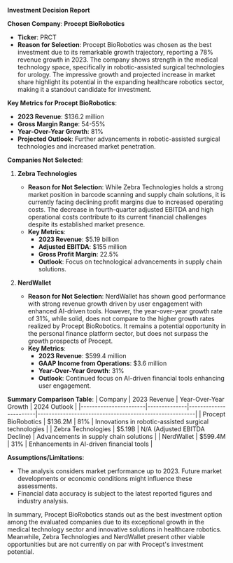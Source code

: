 **Investment Decision Report**

**Chosen Company**: **Procept BioRobotics**  
- **Ticker**: PRCT  
- **Reason for Selection**: Procept BioRobotics was chosen as the best investment due to its remarkable growth trajectory, reporting a 78% revenue growth in 2023. The company shows strength in the medical technology space, specifically in robotic-assisted surgical technologies for urology. The impressive growth and projected increase in market share highlight its potential in the expanding healthcare robotics sector, making it a standout candidate for investment.

**Key Metrics for Procept BioRobotics**:  
- **2023 Revenue**: $136.2 million  
- **Gross Margin Range**: 54-55%  
- **Year-Over-Year Growth**: 81%  
- **Projected Outlook**: Further advancements in robotic-assisted surgical technologies and increased market penetration.

**Companies Not Selected**:

1. **Zebra Technologies**  
   - **Reason for Not Selection**: While Zebra Technologies holds a strong market position in barcode scanning and supply chain solutions, it is currently facing declining profit margins due to increased operating costs. The decrease in fourth-quarter adjusted EBITDA and high operational costs contribute to its current financial challenges despite its established market presence.
   - **Key Metrics**:  
     - **2023 Revenue**: $5.19 billion  
     - **Adjusted EBITDA**: $155 million  
     - **Gross Profit Margin**: 22.5%  
     - **Outlook**: Focus on technological advancements in supply chain solutions.

2. **NerdWallet**  
   - **Reason for Not Selection**: NerdWallet has shown good performance with strong revenue growth driven by user engagement with enhanced AI-driven tools. However, the year-over-year growth rate of 31%, while solid, does not compare to the higher growth rates realized by Procept BioRobotics. It remains a potential opportunity in the personal finance platform sector, but does not surpass the growth prospects of Procept.
   - **Key Metrics**:  
     - **2023 Revenue**: $599.4 million  
     - **GAAP Income from Operations**: $3.6 million  
     - **Year-Over-Year Growth**: 31%  
     - **Outlook**: Continued focus on AI-driven financial tools enhancing user engagement.

**Summary Comparison Table**:
| Company               | 2023 Revenue | Year-Over-Year Growth | 2024 Outlook                                            |
|-----------------------|--------------|-----------------------|--------------------------------------------------------|
| Procept BioRobotics   | $136.2M      | 81%                   | Innovations in robotic-assisted surgical technologies  |
| Zebra Technologies    | $5.19B       | N/A (Adjusted EBITDA Decline) | Advancements in supply chain solutions                 |
| NerdWallet            | $599.4M      | 31%                   | Enhancements in AI-driven financial tools              |

**Assumptions/Limitations**:
- The analysis considers market performance up to 2023. Future market developments or economic conditions might influence these assessments.
- Financial data accuracy is subject to the latest reported figures and industry analysis.

In summary, Procept BioRobotics stands out as the best investment option among the evaluated companies due to its exceptional growth in the medical technology sector and innovative solutions in healthcare robotics. Meanwhile, Zebra Technologies and NerdWallet present other viable opportunities but are not currently on par with Procept's investment potential.
